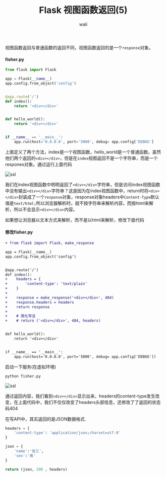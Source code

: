 ﻿---
layout: post
title: Flask 视图函数返回(5) #标题
tagline: Flask 
category: python      #分类
author: wali    #作者
tag: Flask     #标签
ghurl:        #github url
ghurl_zip:   #github zip下载
comments: true

post_nav: false 
group_tag: Flask 
---

视图函数返回与普通函数的返回不同，视图函数返回的是一个`response`对象。


#### fisher.py

```python
from flask import Flask

app = Flask(__name__)
app.config.from_object('config')


@app.route('/')
def index():
    return '<div></div>'


def hello_world():
    return '<div></div>'


if __name__ == '__main__':
    app.run(host='0.0.0.0', port='5000', debug= app.config['DEBUG']
```

上面定义了两个方法，index是一个视图函数，hello_world是一个普通函数。虽然他们两个返回的`<div></div>`，但是在`index`视图返回不是一个字符串，而是一个respones对象。通过运行上面代码

![ssl](http://walidream.com:9999/blogImage/python/python_11.png)

我们在index视图函数中明明返回了`<div></div>`字符串，但是访问index视图函数中没有输出`<div></div>`字符串？这是因为在index视图函数中，return时将`<div></div>`封装成了一个`response`对象，response对象headers中`Content-Type`默认值是`text/html;`所以浏览器解析时，就不按字符串来解析内容，而按html来解析，所以不会显示`<div></div>`内容。

如果想让浏览器以文本方式来解析，而不是以html来解析，修改下面代码

#### 修改fisher.py

```diff
+ from flask import Flask, make_response

app = Flask(__name__)
app.config.from_object('config')


@app.route('/')
def index():
+    headers = {
+        'content-type': 'text/plain'
+    }
+
+    response = make_response('<div></div>', 404)
+    response.headers = headers
+    return response
+
+    # 简化写法
+    # return ('<div></div>', 404, headers)


def hello_world():
    return '<div></div>'


if __name__ == '__main__':
    app.run(host='0.0.0.0', port='5000', debug= app.config['DEBUG'])
```

启动一下服务(在虚拟环境)

```txt
python fisher.py
```

![ssl](http://walidream.com:9999/blogImage/python/python_12.png)

通过返回内容，我们看到`<div></div>`显示出来，headers的content-type发生改变，在上面代码中，我们不仅仅改变了headers头部信息，还修改了了返回的状态码404

在写API中，其实返回的是JSON数据格式.

```python
headers = {
    'content-type': 'application/json;charset=utf-8'
}

json = {
    'name':'张三',
    'sex':'男'
}

return (json, 200 , headers)

```











